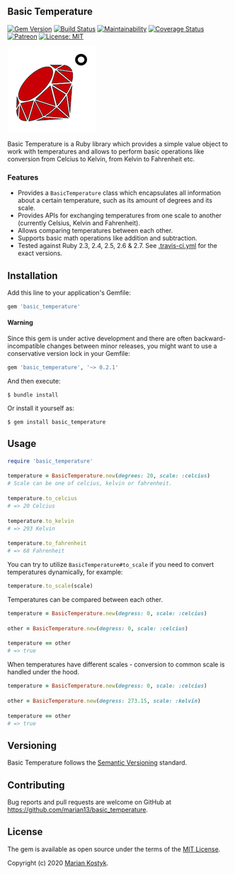 ## Basic Temperature ##

[![Gem Version](https://badge.fury.io/rb/basic_temperature.svg)](https://rubygems.org/gems/basic_temperature) [![Build Status](https://travis-ci.com/marian13/basic_temperature.svg?branch=master)](https://travis-ci.com/marian13/basic_temperature) [![Maintainability](https://api.codeclimate.com/v1/badges/21dc5d50cf5de8346a3c/maintainability)](https://codeclimate.com/github/marian13/basic_temperature/maintainability) [![Coverage Status](https://coveralls.io/repos/github/marian13/basic_temperature/badge.svg)](https://coveralls.io/github/marian13/basic_temperature)
[![Patreon](https://img.shields.io/badge/patreon-donate-orange.svg)](https://www.patreon.com/user?u=31435716&fan_landing=true)
[![License: MIT](https://img.shields.io/badge/License-MIT-yellow.svg)](https://opensource.org/licenses/MIT)

![alt text](https://raw.githubusercontent.com/marian13/basic_temperature/master/logo.png)

Basic Temperature is a Ruby library which provides a simple value object to work with temperatures and allows to perform basic operations like conversion from Celcius to Kelvin, from Kelvin to Fahrenheit etc.

### Features
- Provides a `BasicTemperature` class which encapsulates all information about a certain
  temperature, such as its amount of degrees and its scale.
- Provides APIs for exchanging temperatures from one scale to another (currently Celsius, Kelvin and Fahrenheit).
- Allows comparing temperatures between each other.
- Supports basic math operations like addition and subtraction.
- Tested against Ruby 2.3, 2.4, 2.5, 2.6 & 2.7. See [.travis-ci.yml](https://github.com/marian13/basic_temperature/blob/9b13cb9909b57c51bb5dc05a8989d07a314e67d6/.travis.yml) for the exact versions.

## Installation

Add this line to your application's Gemfile:

```ruby
gem 'basic_temperature'
```

#### Warning

Since this gem is under active development and there are often backward-incompatible changes between minor releases, you might want to use a conservative version lock in your Gemfile:

```ruby
gem 'basic_temperature', '~> 0.2.1'
```

And then execute:

    $ bundle install

Or install it yourself as:

    $ gem install basic_temperature

## Usage

```ruby
require 'basic_temperature'

temperature = BasicTemperature.new(degrees: 20, scale: :celcius)
# Scale can be one of celcius, kelvin or fahrenheit.

temperature.to_celcius
# => 20 Celcius

temperature.to_kelvin
# => 293 Kelvin

temperature.to_fahrenheit
# => 68 Fahrenheit
```

You can try to utilize `BasicTemperature#to_scale` if you need to convert temperatures dynamically, for example:

```ruby
temperature.to_scale(scale)
```

Temperatures can be compared between each other.

```ruby
temperature = BasicTemperature.new(degress: 0, scale: :celcius)

other = BasicTemperature.new(degress: 0, scale: :celcius)

temperature == other
# => true
```

When temperatures have different scales - conversion to common scale is handled under the hood.
```ruby
temperature = BasicTemperature.new(degress: 0, scale: :celcius)

other = BasicTemperature.new(degress: 273.15, scale: :kelvin)

temperature == other
# => true
```

## Versioning
Basic Temperature follows the [Semantic Versioning](https://semver.org/) standard.

## Contributing

Bug reports and pull requests are welcome on GitHub at https://github.com/marian13/basic_temperature.

## License

The gem is available as open source under the terms of the [MIT License](https://opensource.org/licenses/MIT).

Copyright (c) 2020 [Marian Kostyk](http://mariankostyk.com).
